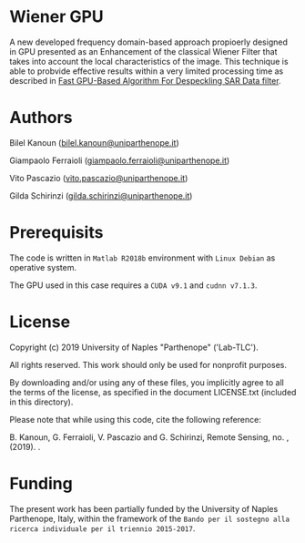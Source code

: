 # Wiener GPU
A new developed frequency domain-based approach propioerly designed in GPU presented as an Enhancement of the classical Wiener Filter that takes into account the local characteristics of the image. This technique is able to probvide effective results within a very limited processing time as described in [Fast GPU-Based Algorithm For Despeckling SAR Data filter](https://www.overleaf.com/project/5c29fd8f01cd4e564c7813d6). 

# Authors

Bilel Kanoun (bilel.kanoun@uniparthenope.it)

Giampaolo Ferraioli (giampaolo.ferraioli@uniparthenope.it)

Vito Pascazio (vito.pascazio@uniparthenope.it)

Gilda Schirinzi (gilda.schirinzi@uniparthenope.it)

# Prerequisits
The code is written in `Matlab R2018b` environment with `Linux Debian` as operative system. 

The GPU used in this case requires a `CUDA v9.1` and `cudnn v7.1.3`.

# License
Copyright (c) 2019 University of Naples "Parthenope" ('Lab-TLC').

All rights reserved. This work should only be used for nonprofit purposes.

By downloading and/or using any of these files, you implicitly agree to all the terms of the license, as specified in the document LICENSE.txt (included in this directory).

Please note that while using this code, cite the following reference:

B. Kanoun, G. Ferraioli, V. Pascazio and G. Schirinzi, Remote Sensing, no. ,(2019). .

# Funding
The present work has been partially funded by the University of Naples Parthenope, Italy, within the framework of the `Bando per il sostegno alla ricerca individuale per il triennio 2015-2017`.






